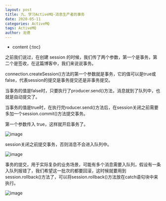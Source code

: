 ```yaml
---
layout: post
title: 九、学习ActiveMQ-消息生产者的事务
date: 2020-05-11
categories: ActiveMQ
tags: ActiveMQ
author: 龙德
---
```


* content
{:toc}

之前我们说过，在创建 session 的时候，我们传了两个参数，第一个是事务，第二个是签收，在这篇博客中，我们来说说事务。

connection.createSession()方法的第一个参数就是事务，它的值可以是true或false，代表session的提交是事务提交还是非事务提交。

当事务的值是false时，只要执行了producer.send()方法，消息就到了队列中，也就是自动提交了。

当事务的值是true时，在执行完roducer.send()方法后，在session关闭之前需要多加一个session.commit()方法提交事务。

第一个参数传入 true，这样就开启事务了。

![image](https://miansen.wang/assets/20200511134202.png)

session关闭之前提交事务，否则消息不会进入队列中。

![image](https://miansen.wang/assets/20200511134507.png)

事务的提交，用于实际复杂的业务场景，可能有多个消息需要入队列，假设有一条入队列报错了，我们希望这一批次的都要回滚，这时候就要用到session.rollback()方法了，可以将session.rollback()方法放在catch语句块中来执行。

![image](https://miansen.wang/assets/20200511135029.png)